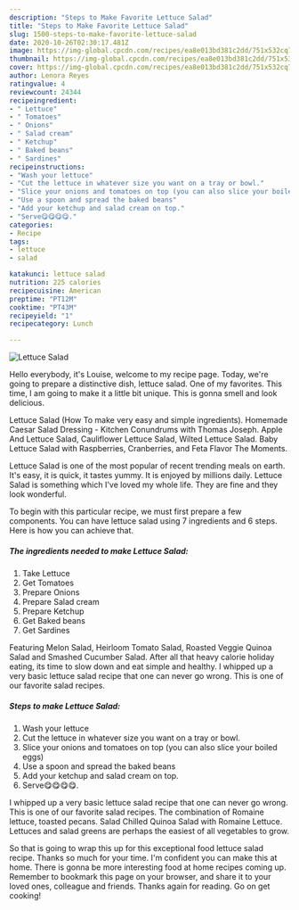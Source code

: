 ```yaml
---
description: "Steps to Make Favorite Lettuce Salad"
title: "Steps to Make Favorite Lettuce Salad"
slug: 1500-steps-to-make-favorite-lettuce-salad
date: 2020-10-26T02:30:17.481Z
image: https://img-global.cpcdn.com/recipes/ea8e013bd381c2dd/751x532cq70/lettuce-salad-recipe-main-photo.jpg
thumbnail: https://img-global.cpcdn.com/recipes/ea8e013bd381c2dd/751x532cq70/lettuce-salad-recipe-main-photo.jpg
cover: https://img-global.cpcdn.com/recipes/ea8e013bd381c2dd/751x532cq70/lettuce-salad-recipe-main-photo.jpg
author: Lenora Reyes
ratingvalue: 4
reviewcount: 24344
recipeingredient:
- " Lettuce"
- " Tomatoes"
- " Onions"
- " Salad cream"
- " Ketchup"
- " Baked beans"
- " Sardines"
recipeinstructions:
- "Wash your lettuce"
- "Cut the lettuce in whatever size you want on a tray or bowl."
- "Slice your onions and tomatoes on top (you can also slice your boiled eggs)"
- "Use a spoon and spread the baked beans"
- "Add your ketchup and salad cream on top."
- "Serve😋😋😋😋."
categories:
- Recipe
tags:
- lettuce
- salad

katakunci: lettuce salad 
nutrition: 225 calories
recipecuisine: American
preptime: "PT12M"
cooktime: "PT43M"
recipeyield: "1"
recipecategory: Lunch

---
```



![Lettuce Salad](https://img-global.cpcdn.com/recipes/ea8e013bd381c2dd/751x532cq70/lettuce-salad-recipe-main-photo.jpg)

Hello everybody, it's Louise, welcome to my recipe page. Today, we're going to prepare a distinctive dish, lettuce salad. One of my favorites. This time, I am going to make it a little bit unique. This is gonna smell and look delicious.

Lettuce Salad (How To make very easy and simple ingredients). Homemade Caesar Salad Dressing - Kitchen Conundrums with Thomas Joseph. Apple And Lettuce Salad, Cauliflower Lettuce Salad, Wilted Lettuce Salad. Baby Lettuce Salad with Raspberries, Cranberries, and Feta Flavor The Moments.

Lettuce Salad is one of the most popular of recent trending meals on earth. It's easy, it is quick, it tastes yummy. It is enjoyed by millions daily. Lettuce Salad is something which I've loved my whole life. They are fine and they look wonderful.


To begin with this particular recipe, we must first prepare a few components. You can have lettuce salad using 7 ingredients and 6 steps. Here is how you can achieve that.

<!--inarticleads1-->

##### The ingredients needed to make Lettuce Salad:

1. Take  Lettuce
1. Get  Tomatoes
1. Prepare  Onions
1. Prepare  Salad cream
1. Prepare  Ketchup
1. Get  Baked beans
1. Get  Sardines


Featuring Melon Salad, Heirloom Tomato Salad, Roasted Veggie Quinoa Salad and Smashed Cucumber Salad. After all that heavy calorie holiday eating, its time to slow down and eat simple and healthy. I whipped up a very basic lettuce salad recipe that one can never go wrong. This is one of our favorite salad recipes. 

<!--inarticleads2-->

##### Steps to make Lettuce Salad:

1. Wash your lettuce
1. Cut the lettuce in whatever size you want on a tray or bowl.
1. Slice your onions and tomatoes on top (you can also slice your boiled eggs)
1. Use a spoon and spread the baked beans
1. Add your ketchup and salad cream on top.
1. Serve😋😋😋😋.


I whipped up a very basic lettuce salad recipe that one can never go wrong. This is one of our favorite salad recipes. The combination of Romaine lettuce, toasted pecans. Salad Chilled Quinoa Salad with Romaine Lettuce. Lettuces and salad greens are perhaps the easiest of all vegetables to grow. 

So that is going to wrap this up for this exceptional food lettuce salad recipe. Thanks so much for your time. I'm confident you can make this at home. There is gonna be more interesting food at home recipes coming up. Remember to bookmark this page on your browser, and share it to your loved ones, colleague and friends. Thanks again for reading. Go on get cooking!
